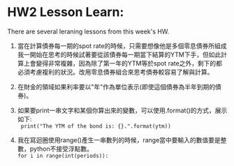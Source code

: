 # HW2 Lesson Learn:

There are several leraning lessons from this week's HW.<br>
1. 當在計算債券每一期的spot rate的時候，只需要想像他是多個零息債券所組成<br>
我一開始在思考的時候試著要從該債券每一期當下結算的YTM下手，但如此計算上會變得非常複雜，因為除了第一年的YTM等於spot rate之外，剩下的都必須考慮複利的狀況。改用零息債券組合來思考債券較容易了解與計算。<br>

2. 在財金的領域如果利率要以"年"作為單位表示(即使這個債券為半年到期的債券)。

3. 如果要print一串文字和某個你算出來的變數，可以使用.format()的方式，展示如下:<br>
```` print("The YTM of the bond is: {}.".format(ytm))````<br>

4. 我在寫迴圈使用range()產生一串數列的時候，range當中要輸入的數值要是整數，python不接受浮點數。<br>
```` for i in range(int(periods)): ````<br>


